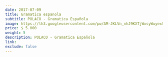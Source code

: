 ```yaml
---
date: 2017-07-09
title: Gramatica espanola
subtitle: POLACO - Gramatica Española
image: https://lh3.googleusercontent.com/pw/AM-JKLVn_nhJ9KXTjWxsyWuyexSqfp9dm0y4VEEOXm7lmMgA2le92314VlV17-f1GhYWYlHJ3Yp0BYd6vI0yz6OCh1MsyHs7YJP6MJvM5LlNH2Q-DqggHpeohCujJOANBOhHQdd3d3opeiC4YiRyrTNtgJBUdA=w466-h621-no?authuser=0
price: $ 5.000
weight: 5
description: POLACO - Gramatica Española
link: 
exclude: false
---
```

